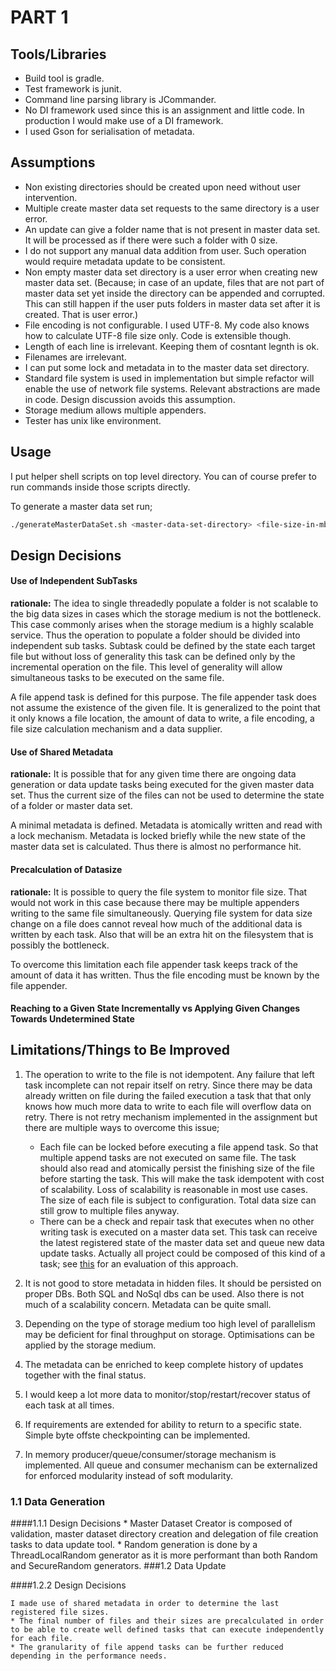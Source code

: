 # PART 1

## Tools/Libraries
* Build tool is gradle.
* Test framework is junit.
* Command line parsing library is JCommander.
* No DI framework used since this is an assignment and little code. In production I would make use of a DI framework.
* I used Gson for serialisation of metadata.

## Assumptions
* Non existing directories should be created upon need without user intervention.
* Multiple create master data set requests to the same directory is a user error.
* An update can give a folder name that is not present in master data set. It will be processed as if there were such a folder with 0 size.
* I do not support any manual data addition from user. Such operation would require metadata update to be consistent.
* Non empty master data set directory is a user error when creating new master data set. (Because; in case of an update, files that are not part of master data set yet inside the directory can be appended and corrupted. This can still happen if the user puts folders in master data set after it is created. That is user error.)  
* File encoding is not configurable. I used UTF-8. My code also knows how to calculate UTF-8 file size only. Code is extensible though. 
* Length of each line is irrelevant. Keeping them of cosntant legnth is ok.
* Filenames are irrelevant.
* I can put some lock and metadata in to the master data set directory. 
* Standard file system is used in implementation but simple refactor will enable the use of network file systems. Relevant abstractions are made in code. Design discussion avoids this assumption.
* Storage medium allows multiple appenders.
* Tester has unix like environment.

## Usage

I put helper shell scripts on top level directory. You can of course prefer to run commands inside those scripts directly.

To generate a master data set run; 
```zsh
./generateMasterDataSet.sh <master-data-set-directory> <file-size-in-mb> <folder-name-1>,<folder-size-1>,...,<folder-size-n>,<folder-name-n>
```

 


## Design Decisions
#### Use of Independent SubTasks
**rationale:** The idea to single threadedly populate a folder is not scalable to the big data sizes in cases which the storage medium is not the bottleneck. This case commonly arises when the storage medium is a highly scalable service. Thus the operation to populate a folder should be divided into independent sub tasks. Subtask could be defined by the state each target file but without loss of generality this task can be defined only by the incremental operation on the file. This level of generality will allow simultaneous tasks to be executed on the same file.

A file append task is defined for this purpose. The file appender task does not assume the existence of the given file. It is generalized to the point that it only knows a file location, the amount of data to write, a file encoding, a file size calculation mechanism and a data supplier.

#### Use of Shared Metadata
**rationale:** It is possible that for any given time there are ongoing data generation or data update tasks being executed for the given master data set. Thus the current size of the files can not be used to determine the state of a folder or master data set.

A minimal metadata is defined. Metadata is atomically written and read with a lock mechanism. Metadata is locked briefly while the new state of the master data set is calculated. Thus there is almost no performance hit.
  
#### Precalculation of Datasize
**rationale:** It is possible to query the file system to monitor file size. That would not work in this case because there may be multiple appenders writing to the same file simultaneously. Querying file system for data size change on a file does cannot reveal how much of the additional data is written by each task. Also that will be an extra hit on the filesystem that is possibly the bottleneck.

To overcome this limitation each file appender task keeps track of the amount of data it has written. Thus the file encoding must be known by the file appender.
  
#### <a name="approach_discussion"></a>Reaching to a Given State Incrementally vs Applying Given Changes Towards Undetermined State  

## Limitations/Things to Be Improved

1. The operation to write to the file is not idempotent. Any failure that left task incomplete can not repair itself on retry. Since there may be data already written on file during the failed execution a task that that only knows how much more data to write to each file will overflow data on retry.
There is not retry mechanism implemented in the assignment but there are multiple ways to overcome this issue;
    * Each file can be locked before executing a file append task. So that multiple append tasks are not executed on same file. The task should also read and atomically persist the finishing size of the file before starting the task. This will make the task idempotent with cost of scalability. Loss of scalability is reasonable in most use cases. The size of each file is subject to configuration. Total data size can still grow to multiple files anyway.
    * There can be a check and repair task that executes when no other writing task is executed on a master data set. This task can receive the latest registered state of the master data set and queue new data update tasks. Actually all project could be composed of this kind of a task; see [this](#approach_discussion) for an evaluation of this approach. 
  
2. It is not good to store metadata in hidden files. It should be persisted on proper DBs. Both SQL and NoSql dbs can be used. Also there is not much of a scalability concern. Metadata can be quite small.

3. Depending on the type of storage medium too high level of parallelism may be deficient for final throughput on storage. Optimisations can be applied by the storage medium.

4. The metadata can be enriched to keep complete history of updates together with the final status. 

5. I would keep a lot more data to monitor/stop/restart/recover status of each task at all times.

6. If requirements are extended for ability to return to a specific state. Simple byte offste checkpointing can be implemented. 

7. In memory producer/queue/consumer/storage mechanism is implemented. All queue and consumer mechanism can be externalized for enforced modularity instead of soft modularity.



### 1.1 Data Generation

####1.1.1 Design Decisions
    * Master Dataset Creator is composed of validation, master dataset directory creation and delegation of file creation tasks to data update tool.
    * Random generation is done by a ThreadLocalRandom generator as it is more performant than both Random and SecureRandom generators.
###1.2 Data Update


####1.2.2 Design Decisions
    
    I made use of shared metadata in order to determine the last registered file sizes.
    * The final number of files and their sizes are precalculated in order to be able to create well defined tasks that can execute independently for each file.
    * The granularity of file append tasks can be further reduced depending in the performance needs.